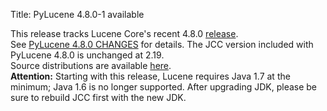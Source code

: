 Title: PyLucene 4.8.0-1 available

This release tracks Lucene Core's recent 4.8.0 <a href="https://lucene.apache.org/core/corenews.html">release</a>.<br/>
See <a href="https://svn.apache.org/repos/asf/lucene/pylucene/tags/pylucene_4_8_0/CHANGES">PyLucene 4.8.0 CHANGES</a> for details. The JCC version included with PyLucene 4.8.0 is unchanged at 2.19.<br/>
Source distributions are available <a href="https://archive.apache.org/dist/lucene/pylucene/">here</a>.<br/>
<b>Attention:</b> Starting with this release, Lucene requires Java 1.7 at the
minimum; Java 1.6 is no longer supported. After upgrading JDK, please be sure to
rebuild JCC first with the new JDK.


